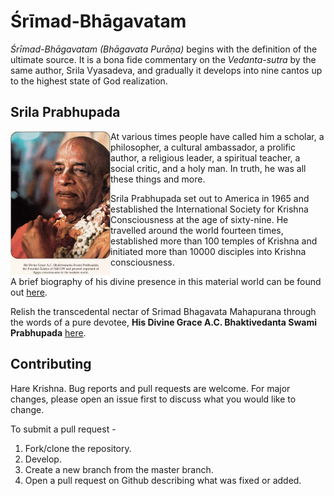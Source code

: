 # Śrīmad-Bhāgavatam

*Śrīmad-Bhāgavatam (Bhāgavata Purāṇa)* begins with the definition of the ultimate source. It is a bona fide commentary on the *Vedanta-sutra* by the same author, Srila Vyasadeva, and gradually it develops into nine cantos up to the highest state of God realization.

## Srila Prabhupada
<img align="left" width="160" height="230" src="sriprabhupada.png">

At various times people have called him a scholar, a philosopher, a cultural ambassador, a prolific author, a religious leader, a spiritual teacher, a social critic, and a holy man. In truth, he was all these things and more.

Srila Prabhupada set out to America in 1965 and established the International Society for Krishna Consciousness at the age of sixty-nine. He travelled around the world fourteen times, established more than 100 temples of Krishna and initiated more than 10000 disciples into Krishna consciousness.

A brief biography of his divine presence in this material world can be found out [here](https://krishna.org/srila-prabhupada-a-brief-biography/).

Relish the transcedental nectar of Srimad Bhagavata Mahapurana through the words of a pure devotee, __His Divine Grace A.C. Bhaktivedanta Swami Prabhupada__ [here](https://srimad-bhagavatam.github.io/).

## Contributing
Hare Krishna. Bug reports and pull requests are welcome. For major changes, please open an issue first to discuss what you would like to change.

To submit a pull request -

1. Fork/clone the repository.
2. Develop.
3. Create a new branch from the master branch.
4. Open a pull request on Github describing what was fixed or added.

